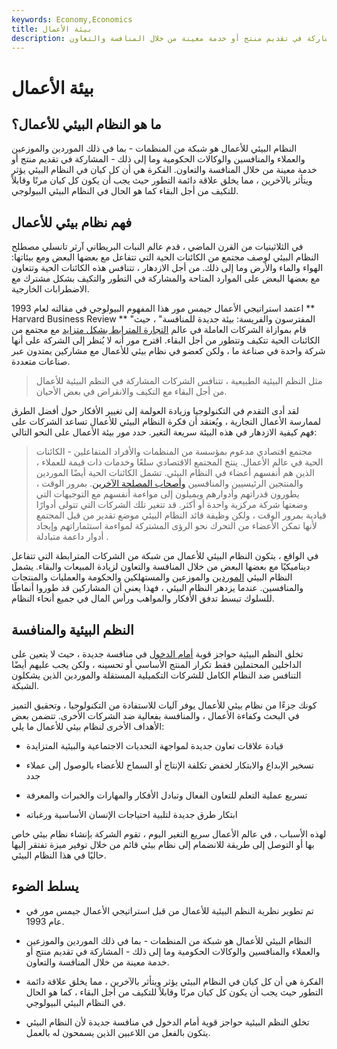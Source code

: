 ```yaml
---
keywords: Economy,Economics
title: بيئة الأعمال
description: النظام البيئي للأعمال هو شبكة من المنظمات المشاركة في تقديم منتج أو خدمة معينة من خلال المنافسة والتعاون.
---
```


# بيئة الأعمال
## ما هو النظام البيئي للأعمال؟

النظام البيئي للأعمال هو شبكة من المنظمات - بما في ذلك الموردين والموزعين والعملاء والمنافسين والوكالات الحكومية وما إلى ذلك - المشاركة في تقديم منتج أو خدمة معينة من خلال المنافسة والتعاون. الفكرة هي أن كل كيان في النظام البيئي يؤثر ويتأثر بالآخرين ، مما يخلق علاقة دائمة التطور حيث يجب أن يكون كل كيان مرنًا وقابلاً للتكيف من أجل البقاء كما هو الحال في النظام البيئي البيولوجي.

## فهم نظام بيئي للأعمال

في الثلاثينيات من القرن الماضي ، قدم عالم النبات البريطاني آرثر تانسلي مصطلح النظام البيئي لوصف مجتمع من الكائنات الحية التي تتفاعل مع بعضها البعض ومع بيئاتها: الهواء والماء والأرض وما إلى ذلك. من أجل الازدهار ، تتنافس هذه الكائنات الحية وتتعاون مع بعضها البعض على الموارد المتاحة والمشاركة في التطور والتكيف بشكل مشترك مع الاضطرابات الخارجية.

اعتمد استراتيجي الأعمال جيمس مور هذا المفهوم البيولوجي في مقالته لعام 1993 ** Harvard Business Review ** "المفترسون والفريسة: بيئة جديدة للمنافسة" ، حيث قام بموازاة الشركات العاملة في عالم [التجارة المترابط بشكل متزايد](/commerce) مع مجتمع من الكائنات الحية تتكيف وتتطور من أجل البقاء. اقترح مور أنه لا يُنظر إلى الشركة على أنها شركة واحدة في صناعة ما ، ولكن كعضو في نظام بيئي للأعمال مع مشاركين يمتدون عبر صناعات متعددة.

> مثل النظم البيئية الطبيعية ، تتنافس الشركات المشاركة في النظم البيئية للأعمال من أجل البقاء مع التكيف والانقراض في بعض الأحيان.

>

لقد أدى التقدم في التكنولوجيا وزيادة العولمة إلى تغيير الأفكار حول أفضل الطرق لممارسة الأعمال التجارية ، ويُعتقد أن فكرة النظام البيئي للأعمال تساعد الشركات على فهم كيفية الازدهار في هذه البيئة سريعة التغير. حدد مور بيئة الأعمال على النحو التالي:

>

> مجتمع اقتصادي مدعوم بمؤسسة من المنظمات والأفراد المتفاعلين - الكائنات الحية في عالم الأعمال. ينتج المجتمع الاقتصادي سلعًا وخدمات ذات قيمة للعملاء ، الذين هم أنفسهم أعضاء في النظام البيئي. تشمل الكائنات الحية أيضًا الموردين والمنتجين الرئيسيين والمنافسين [وأصحاب المصلحة الآخرين](/stakeholder). بمرور الوقت ، يطورون قدراتهم وأدوارهم ويميلون إلى مواءمة أنفسهم مع التوجيهات التي وضعتها شركة مركزية واحدة أو أكثر. قد تتغير تلك الشركات التي تتولى أدوارًا قيادية بمرور الوقت ، ولكن وظيفة قائد النظام البيئي موضع تقدير من قبل المجتمع لأنها تمكن الأعضاء من التحرك نحو الرؤى المشتركة لمواءمة استثماراتهم وإيجاد أدوار داعمة متبادلة .

>

في الواقع ، يتكون النظام البيئي للأعمال من شبكة من الشركات المترابطة التي تتفاعل ديناميكيًا مع بعضها البعض من خلال المنافسة والتعاون لزيادة المبيعات والبقاء. يشمل النظام البيئي [الموردين](/vendor) والموزعين والمستهلكين والحكومة والعمليات والمنتجات والمنافسين. عندما يزدهر النظام البيئي ، فهذا يعني أن المشاركين قد طوروا أنماطًا للسلوك تبسط تدفق الأفكار والمواهب ورأس المال في جميع أنحاء النظام.

## النظم البيئية والمنافسة

تخلق النظم البيئية حواجز قوية [أمام الدخول](/barrierstoentry) في منافسة جديدة ، حيث لا يتعين على الداخلين المحتملين فقط تكرار المنتج الأساسي أو تحسينه ، ولكن يجب عليهم أيضًا التنافس ضد النظام الكامل للشركات التكميلية المستقلة والموردين الذين يشكلون الشبكة.

كونك جزءًا من نظام بيئي للأعمال يوفر آليات للاستفادة من التكنولوجيا ، وتحقيق التميز في البحث وكفاءة الأعمال ، والمنافسة بفعالية ضد الشركات الأخرى. تتضمن بعض الأهداف الأخرى لنظام بيئي للأعمال ما يلي:

- قيادة علاقات تعاون جديدة لمواجهة التحديات الاجتماعية والبيئية المتزايدة

- تسخير الإبداع والابتكار لخفض تكلفة الإنتاج أو السماح للأعضاء بالوصول إلى عملاء جدد

- تسريع عملية التعلم للتعاون الفعال وتبادل الأفكار والمهارات والخبرات والمعرفة

- ابتكار طرق جديدة لتلبية احتياجات الإنسان الأساسية ورغباته

لهذه الأسباب ، في عالم الأعمال سريع التغير اليوم ، تقوم الشركة بإنشاء نظام بيئي خاص بها أو التوصل إلى طريقة للانضمام إلى نظام بيئي قائم من خلال توفير ميزة تفتقر إليها حاليًا في هذا النظام البيئي.

## يسلط الضوء

- تم تطوير نظرية النظم البيئية للأعمال من قبل استراتيجي الأعمال جيمس مور في عام 1993.

- النظام البيئي للأعمال هو شبكة من المنظمات - بما في ذلك الموردين والموزعين والعملاء والمنافسين والوكالات الحكومية وما إلى ذلك - المشاركة في تقديم منتج أو خدمة معينة من خلال المنافسة والتعاون.

- الفكرة هي أن كل كيان في النظام البيئي يؤثر ويتأثر بالآخرين ، مما يخلق علاقة دائمة التطور حيث يجب أن يكون كل كيان مرنًا وقابلاً للتكيف من أجل البقاء ، كما هو الحال في النظام البيئي البيولوجي.

- تخلق النظم البيئية حواجز قوية أمام الدخول في منافسة جديدة لأن النظام البيئي يتكون بالفعل من اللاعبين الذين يسمحون له بالعمل.

